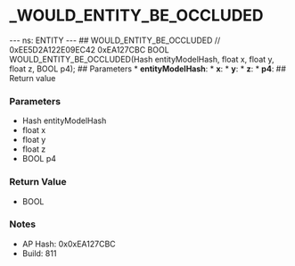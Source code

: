 # _WOULD_ENTITY_BE_OCCLUDED

--- ns: ENTITY --- ## WOULD_ENTITY_BE_OCCLUDED  // 0xEE5D2A122E09EC42 0xEA127CBC BOOL WOULD_ENTITY_BE_OCCLUDED(Hash entityModelHash, float x, float y, float z, BOOL p4);  ## Parameters * **entityModelHash**: * **x**: * **y**: * **z**: * **p4**:  ## Return value

### Parameters
* Hash entityModelHash
* float x
* float y
* float z
* BOOL p4

### Return Value
* BOOL

### Notes
* AP Hash: 0x0xEA127CBC
* Build: 811

